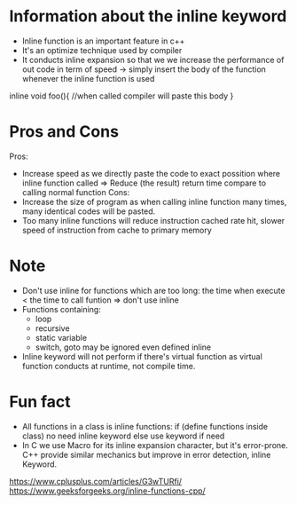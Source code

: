 # Information about the inline keyword
- Inline function is an important feature in c++
- It's an optimize technique used by compiler
- It conducts inline expansion so that we we increase the performance of out code in term of speed -> simply insert the body of the function whenever the inline function is used

inline void foo(){
    //when called compiler will paste this body
    }

# Pros and Cons
Pros: 
- Increase speed as we directly paste the code to exact possition where inline function called => Reduce (the result) return time compare to calling normal function
Cons:
- Increase the size of program as when calling inline function many times, many identical codes will be pasted.
- Too many inline functions will reduce instruction cached rate hit, slower speed of instruction from cache to primary memory

# Note
- Don't use inline for functions which are too long: the time when execute < the time to call funtion => don't use inline
- Functions containing:
    + loop
    + recursive
    + static variable
    + switch, goto
    may be ignored even defined inline
- Inline keyword will not perform if there's virtual function as virtual function conducts at runtime, not compile time.

# Fun fact
- All functions in a class is inline functions:
    if (define functions inside class)
        no need inline keyword
    else 
        use keyword if need
- In C we use Macro for its inline expansion character, but it's error-prone. C++ provide similar mechanics but improve in error detection, inline Keyword.


https://www.cplusplus.com/articles/G3wTURfi/
https://www.geeksforgeeks.org/inline-functions-cpp/